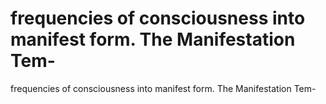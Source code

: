 # frequencies of consciousness into manifest form. The Manifestation Tem-

frequencies of consciousness into manifest form. The Manifestation Tem-